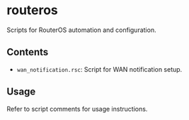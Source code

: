 # routeros

Scripts for RouterOS automation and configuration.

## Contents
- `wan_notification.rsc`: Script for WAN notification setup.

## Usage
Refer to script comments for usage instructions.